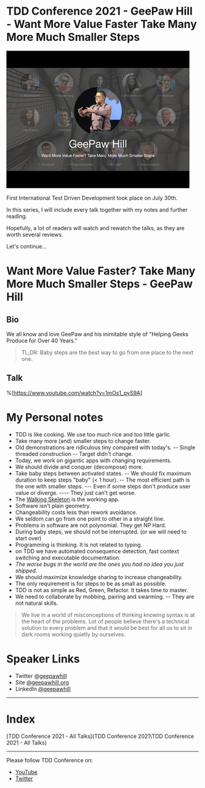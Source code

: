 # TDD Conference 2021 - GeePaw Hill - Want More Value Faster Take Many More Much Smaller Steps

![TDD Conference 2021 - GeePaw Hill - Want More Value Faster Take Many More Much Smaller Steps](geepaw.jpg)

First International Test Driven Development took place on July 30th. 

In this series, I will include every talk together with my notes and further reading.

Hopefully, a lot of readers will watch and rewatch the talks, as they are worth several reviews.

Let's continue...

# Want More Value Faster? Take Many More Much Smaller Steps - GeePaw Hill

## Bio 

We all know and love GeePaw and his inimitable style of "Helping Geeks Produce for Over 40 Years."

> TL;DR: Baby steps are the best way to go from one place to the next one.

## Talk

%[https://www.youtube.com/watch?v=1mOs1_pvS9A]

# My Personal notes

- TDD is like cooking. We use too much rice and too little garlic.
- Take many more (and) smaller steps to change faster.
- Old demonstrations are ridiculous tiny compared with today's.
-- Single threaded construction
-- Target didn't change.
- Today, we work on gigantic apps with changing requirements.
- We should divide and conquer (decompose) more.
- Take baby steps between activated states.
-- We should fix maximum duration to keep steps "baby" (< 1 hour).
-- The most efficient path is the one with smaller steps.
--- Even if some steps don't produce user value or diverge.
---- They just can't get worse.
- The [Walking Skeleton](https://wiki.c2.com/?WalkingSkeleton) is the working app.
- Software isn't plain geometry.
- Changeability costs less than rework avoidance.
- We seldom can go from one point to other in a straight line.
- Problems in software are not polynomial. They get NP Hard.
- During baby steps, we should not be interrupted. (or we will need to start over)
- Programming is thinking. It is not related to typing.
- on TDD we have automated consequence detection, fast context switching and executable documentation.
- *The worse bugs in the world are the ones you had no idea you just shipped.*
- We should maximize knowledge sharing to increase changeability.
- The only requirement is for steps to be as small as possible.
- TDD is not as simple as Red, Green, Refactor. It takes time to master.
- We need to collaborate by mobbing, pairing and swarming.
-- They are not natural skills.

> We live in a world of misconceptions of thinking knowing syntax is at the heart of the problems. Lot of people believe there's a technical solution to every problem and that it would be best for all us to sit in dark rooms working quietly by ourselves.

# Speaker Links

- Twitter [@geepawhill](https://twitter.com/geepawhill)
- Site [@geepawhill.org](https://geepawhill.org)
- LinkedIn [@geepawhill](https://www.linkedin.com/in/geepawhill/)

* * *

# Index

[TDD Conference 2021 - All Talks](TDD Conference 2021\TDD Conference 2021 - All Talks)

* * *

Please follow TDD Conference on:

- [YouTube](https://www.youtube.com/channel/UCKn-DadPoyYssfAOMk1LSew)
- [Twitter](https://twitter.com/tddconf)